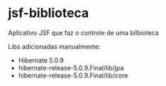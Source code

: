 # jsf-biblioteca
Aplicativo JSF que faz o controle de uma bilbioteca

Libs adicionadas manualmente:
* Hibernate 5.0.9
 * hibernate-release-5.0.9.Final/lib/jpa
 * hibernate-release-5.0.9.Final/lib/core
